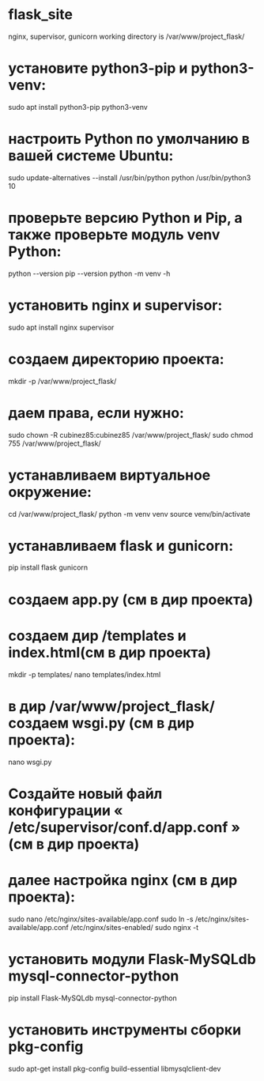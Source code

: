 # flask_site
nginx, supervisor, gunicorn
working directory is /var/www/project_flask/
# установите python3-pip и python3-venv:
sudo apt install python3-pip python3-venv
# настроить Python по умолчанию в вашей системе Ubuntu:
sudo update-alternatives --install /usr/bin/python python /usr/bin/python3 10
# проверьте версию Python и Pip, а также проверьте модуль venv Python:
python --version
pip --version
python -m venv -h
# установить nginx и supervisor:
sudo apt install nginx supervisor
# создаем директорию проекта:
mkdir -p /var/www/project_flask/
# даем права, если нужно:
sudo chown -R cubinez85:cubinez85 /var/www/project_flask/
sudo chmod 755 /var/www/project_flask/
# устанавливаем виртуальное окружение:
cd /var/www/project_flask/
python -m venv venv
source venv/bin/activate
# устанавливаем flask и gunicorn:
pip install flask gunicorn
# создаем app.py (см в дир проекта)
# создаем дир /templates и index.html(см в дир проекта)
mkdir -p templates/
nano templates/index.html
# в дир /var/www/project_flask/ создаем wsgi.py (см в дир проекта):
nano wsgi.py
# Создайте новый файл конфигурации « /etc/supervisor/conf.d/app.conf » (см в дир проекта)
# далее настройка nginx (см в дир проекта):
sudo nano /etc/nginx/sites-available/app.conf
sudo ln -s /etc/nginx/sites-available/app.conf /etc/nginx/sites-enabled/ 
sudo nginx -t
# установить модули Flask-MySQLdb mysql-connector-python
pip install Flask-MySQLdb mysql-connector-python
# установить инструменты сборки pkg-config
sudo apt-get install pkg-config build-essential libmysqlclient-dev
